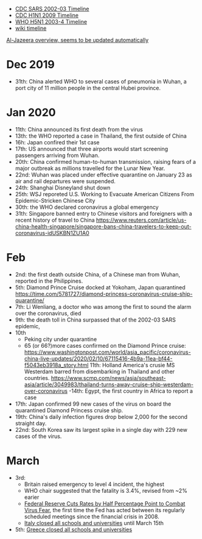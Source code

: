 - [CDC SARS 2002-03 Timeline](https://www.cdc.gov/about/history/sars/timeline.htm)
- [CDC H1N1 2009 Timeline](https://www.cdc.gov/flu/pandemic-resources/2009-pandemic-timeline.html)
- [WHO H5N1 2003-4 Timeline](https://www.who.int/influenza/resources/documents/chronology/en/)
- [wiki timeline](https://en.wikipedia.org/wiki/Timeline_of_the_2019%E2%80%9320_coronavirus_outbreak_in_December_2019_%E2%80%93_January_2020)

[Al-Jazeera overview, seems to be updated automatically](https://www.aljazeera.com/news/2020/01/timeline-china-coronavirus-spread-200126061554884.html)

# Dec 2019 
- 31th: China alerted WHO to several cases of pneumonia in Wuhan, a port city of 11 million people in the central Hubei province.

# Jan 2020
- 11th:  China announced its first death from the virus
- 13th: the WHO reported a case in Thailand, the first outside of China
- 16h:  Japan confired their 1st case
- 17th: US announced that three airports would start screening passengers arriving from Wuhan.
- 20th:  China confirmed human-to-human transmission, raising fears of a major outbreak as millions travelled for the Lunar New Year.
- 22nd: Wuhan was placed under effective quarantine on January 23 as air and rail departures were suspended.
- 24th: Shanghai Disneyland shut down 
- 25th:  WSJ reporeted U.S. Working to Evacuate American Citizens From Epidemic-Stricken Chinese City
- 30th:  the WHO declared coronavirus a global emergency 
- 31th:  Singapore banned entry to Chinese visitors and foreigners with a recent history of travel to China 
https://www.reuters.com/article/us-china-health-singapore/singapore-bans-china-travelers-to-keep-out-coronavirus-idUSKBN1ZU1A0

# Feb
- 2nd: the first death outside China, of a Chinese man from Wuhan, reported in the Philippines.
- 5th:  Diamond Prince Cruise docked at Yokoham, Japan quarantined https://time.com/5781727/diamond-princess-coronavirus-cruise-ship-quarantine/
- 7th: Li Wenliang, a doctor who was among the first to sound the alarm over the coronavirus, died
- 9th: the death toll in China surpassed that of the 2002-03 SARS epidemic,
- 10th  
  - Peking city under quarantine
  - 65 (or 66?)more cases confirmed on the Diamond Prince cruise: https://www.washingtonpost.com/world/asia_pacific/coronavirus-china-live-updates/2020/02/10/67115416-4b9a-11ea-bf44-f5043eb3918a_story.html
11th: Holland America's crusie MS Westerdam barred from disembarking in Thailand and other countries.
https://www.scmp.com/news/asia/southeast-asia/article/3049983/thailand-turns-away-cruise-ship-westerdam-over-coronavirus
-14th: Egypt, the first country in Africa to report a case 
- 17th: Japan confirmed 99 new cases of the virus on board the quarantined Diamond Princess cruise ship.
- 19th: China's daily infection figures drop below 2,000 for the second straight day.
- 22nd: South Korea saw its largest spike in a single day with 229 new cases of the virus.

# March
- 3rd:  
  - Britain raised emergency to level 4 incident, the highest
  - WHO chair suggested that the fatality is 3.4%, revised from ~2% earier
  - [Federal Reserve Cuts Rates by Half Percentage Point to Combat Virus Fear](https://www.wsj.com/articles/federal-reserve-cuts-interest-rates-by-half-percentage-point-11583247606), the first time the Fed has acted between its regularly scheduled meetings since the financial crisis in 2008.
  - [Italy closed all schools and universities](https://www.wsj.com/articles/italy-shuts-all-schools-to-stem-spread-of-coronavirus-11583345100?mod=article_inline) until March 15th
- 5th:  [Greece closed all schools and universities](https://www.theguardian.com/world/2020/mar/05/iran-to-restrict-travel-between-cities-as-3500-catch-coronavirus)
  


